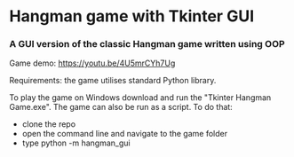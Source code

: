 # Hangman game with Tkinter GUI

### A GUI version of the classic Hangman game written using OOP


Game demo: https://youtu.be/4U5mrCYh7Ug

Requirements: the game utilises standard Python library.

To play the game on Windows download and run the "Tkinter Hangman Game.exe".
The game can also be run as a script. To do that:
* clone the repo
* open the command line and navigate to the game folder
* type python -m hangman_gui